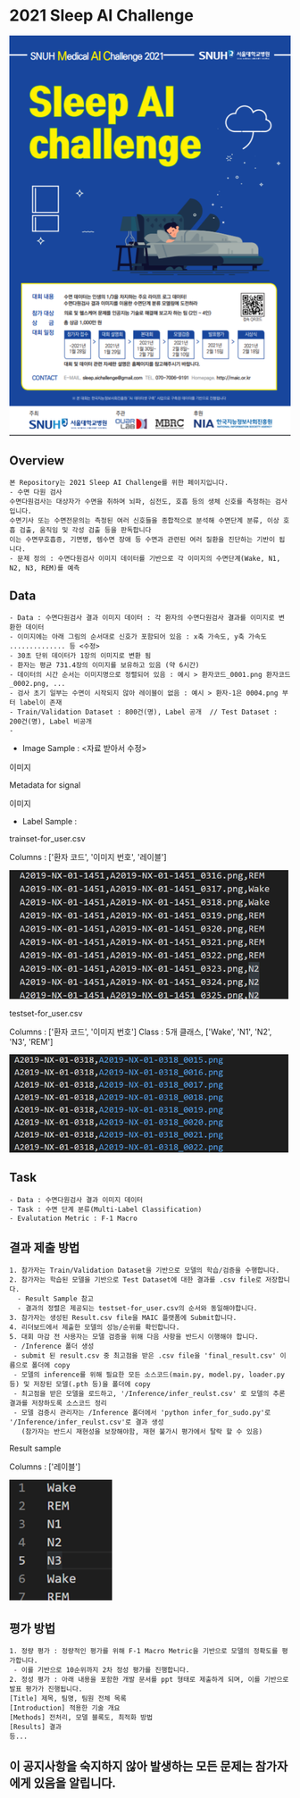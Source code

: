 # 2021 Sleep AI Challenge
<img width=600 src="/Image/포스터.PNG"/> 


## Overview
```
본 Repository는 2021 Sleep AI Challenge를 위한 페이지입니다.
- 수면 다원 검사
수면다원검사는 대상자가 수면을 취하며 뇌파, 심전도, 호흡 등의 생체 신호를 측정하는 검사입니다.
수면기사 또는 수면전문의는 측정된 여러 신호들을 종합적으로 분석해 수면단계 분류, 이상 호흡 검출, 움직임 및 각성 검출 등을 판독합니다
이는 수면무호흡증, 기면병, 렘수면 장애 등 수면과 관련된 여러 질환을 진단하는 기반이 됩니다. 
- 문제 정의 : 수면다원검사 이미지 데이터를 기반으로 각 이미지의 수면단계(Wake, N1, N2, N3, REM)를 예측
```

## Data
```
- Data : 수면다원검사 결과 이미지 데이터 : 각 환자의 수면다원검사 결과를 이미지로 변환한 데이터 
- 이미지에는 아래 그림의 순서대로 신호가 포함되어 있음 : x축 가속도, y축 가속도 .............. 등 <수정>
- 30초 단위 데이터가 1장의 이미지로 변환 됨
- 환자는 평균 731.4장의 이미지를 보유하고 있음 (약 6시간)
- 데이터의 시간 순서는 이미지명으로 정렬되어 있음 : 예시 > 환자코드_0001.png 환자코드_0002.png, ...
- 검사 초기 일부는 수면이 시작되지 않아 레이블이 없음 : 예시 > 환자-1은 0004.png 부터 label이 존재
- Train/Validation Dataset : 800건(명), Label 공개  // Test Dataset : 200건(명), Label 비공개
- 
```

- Image Sample : <자료 받아서 수정>

 이미지
 
Metadata for signal

 이미지
 
 - Label Sample : 
 
trainset-for_user.csv

Columns : ['환자 코드', '이미지 번호', '레이블']

<img width=500  src="Image/Sample_train_label.PNG"/> 

testset-for_user.csv

Columns : ['환자 코드', '이미지 번호']
Class : 5개 클래스, ['Wake', 'N1', 'N2', 'N3', 'REM']


<img width=500 src="Image/Sample_test_label.PNG"/> 


## Task
```
- Data : 수면다원검사 결과 이미지 데이터
- Task : 수면 단계 분류(Multi-Label Classification)
- Evalutation Metric : F-1 Macro
```


## 결과 제출 방법
```
1. 참가자는 Train/Validation Dataset을 기반으로 모델의 학습/검증을 수행합니다.
2. 참가자는 학습된 모델을 기반으로 Test Dataset에 대한 결과를 .csv file로 저장합니다.
  - Result Sample 참고
  - 결과의 정렬은 제공되는 testset-for_user.csv의 순서와 동일해야합니다.
3. 참가자는 생성된 Result.csv file을 MAIC 플랫폼에 Submit합니다.
4. 리더보드에서 제출한 모델의 성능/순위를 확인합니다.
5. 대회 마감 전 사용자는 모델 검증을 위해 다음 사항을 반드시 이행해야 합니다.
 - /Inference 폴더 생성
 - submit 된 result.csv 중 최고점을 받은 .csv file을 'final_result.csv' 이름으로 폴더에 copy
 - 모델의 inference를 위해 필요한 모든 소스코드(main.py, model.py, loader.py 등) 및 저장된 모델(.pth 등)을 폴더에 copy
 - 최고점을 받은 모델을 로드하고, '/Inference/infer_reulst.csv' 로 모델의 추론 결과를 저장하도록 소스코드 정리
 - 모델 검증시 관리자는 /Inference 폴더에서 'python infer_for_sudo.py'로 '/Inference/infer_reulst.csv'로 결과 생성
   (참가자는 반드시 재현성을 보장해야함, 재현 불가시 평가에서 탈락 할 수 있음)
 ```
 
Result sample

Columns : ['레이블']

<img src="Image/Sample_result.PNG"/>

## 평가 방법
```
1. 정량 평가 : 정량적인 평가를 위해 F-1 Macro Metric을 기반으로 모델의 정확도를 평가합니다.
 - 이를 기반으로 10순위까지 2차 정성 평가를 진행합니다.
2. 정성 평가 : 아래 내용을 포함한 개발 문서를 ppt 형태로 제출하게 되며, 이를 기반으로 발표 평가가 진행됩니다.
[Title] 제목, 팀명, 팀원 전체 목록
[Introduction] 적용한 기술 개요
[Methods] 전처리, 모델 블록도, 최적화 방법
[Results] 결과
등...
```
## 이 공지사항을 숙지하지 않아 발생하는 모든 문제는 참가자에게 있음을 알립니다. ##
